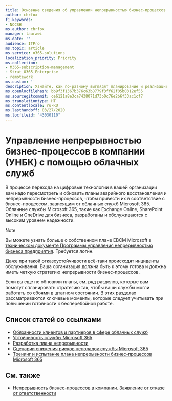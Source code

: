 ```yaml
---
title: Основные сведения об управлении непрерывностью бизнес-процессов в компании с помощью облачных служб.
author: chrfox
f1.keywords:
- NOCSH
ms.author: chrfox
manager: laurawi
ms.date: ''
audience: ITPro
ms.topic: article
ms.service: o365-solutions
localization_priority: Priority
ms.collection:
- M365-subscription-management
- Strat_O365_Enterprise
- remotework
ms.custom: ''
description: Узнайте, как по-разному выглядят планирование и реализация непрерывности бизнес-процессов, если облачные службы являются частью вашего ИТ-предложения.
ms.openlocfilehash: bb9f3f1367b376c63b8779f3ff62f05b0312ef55
ms.sourcegitcommit: ce6121a8e3ca7438071d73b0c76e2b6f33ac1cf7
ms.translationtype: HT
ms.contentlocale: ru-RU
ms.lasthandoff: 03/27/2020
ms.locfileid: "43030110"
---
```

# <a name="enterprise-business-continuity-management-ebcm-with-cloud-services"></a>Управление непрерывностью бизнес-процессов в компании (УНБК) с помощью облачных служб

В процессе перехода на цифровые технологии в вашей организации вам надо пересмотреть и обновить планы аварийного восстановления и непрерывности бизнес-процессов, чтобы привести их в соответствие с бизнес-процессом, зависящим от облачных служб Microsoft 365. Облачные службы Microsoft 365, такие как Exchange Online, SharePoint Online и OneDrive для бизнеса, разработаны и обслуживаются с высоким уровнем надежности.

> [!NOTE]
> Вы можете узнать больше о собственном плане EBCM Microsoft в [техническом документе Программы управления непрерывностью бизнеса предприятия](https://go.microsoft.com/fwlink/?linkid=2121521). Требуется логин.

Даже при такой отказоустойчивости всё-таки происходят инциденты обслуживания. Ваша организация должна быть к этому готова и должна иметь четкую стратегию непрерывности бизнес-процессов.

Если вы еще не обновили планы, см. ряд разделов, которые вам помогут спланировать стратегию так, чтобы ваши службы могли работать со сбоями в штатном состоянии. В этих разделах рассматриваются ключевые моменты, которые следует учитывать при повышении готовности к бесперебойной работе.

## <a name="list-of-topics-with-links"></a>Список статей co ссылками

- [Обязанности клиентов и партнеров в сфере облачных служб](ebcm-customer-and-cloud-partner-ebcm-responsibilities.md)
- [Устойчивость службы Microsoft 365](ebcm-m365-service-resiliency.md)
- [Разработка плана непрерывности](ebcm-developing-your-ebcm-plan.md)
- [Сценарии снижения рисков неполадок службы Microsoft 365](ebcm-microsoft-365-mitigations.md)
- [Тренинг и испытание плана непрерывности бизнес-процессов Microsoft 365](ebcm-enterprise-business-continuity-management-plan-rehearsal-and-user-training.md)

## <a name="see-also"></a>См. также

- [Непрерывность бизнес-процессов в компании. Заявление от отказе от ответственности](ebcm-legal-disclaimer.md)
